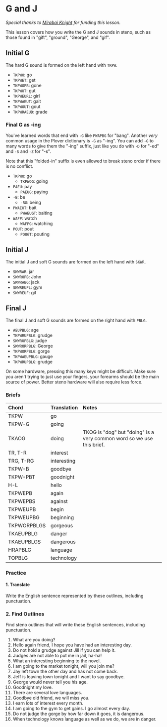 # G and J

_Special thanks to _[_Mirabai Knight_](http://stenoknight.com)_ for funding this lesson._

This lesson covers how you write the G and J sounds in steno, such as those found in "gift", "ground", "George", and "gif".

## Initial G

The hard G sound is formed on the left hand with `TKPW`.

* `TKPWO`: go
* `TKPWET`: get
* `TKPWOPB`: gone
* `TKPWUT`: gut
* `TKPWEURL`: girl
* `TKPWAEUT`: gait
* `TKPWOUT`: gout
* `TKPWRAEUD`: grade

### Final G as -ing

You've learned words that end with `-G` like `PWAPBG` for "bang". Another _very_ common usage in the Plover dictionary is `-G` as "-ing". You can add `-G` to many words to give them the "-ing" suffix, just like you do with `-D` for "-ed" and `-S` and `-Z` for "-s".

Note that this "folded-in" suffix is even allowed to break steno order if there is no conflict.

* `TKPWO`: go
  * `TKPWOG`: going
* `PAEU`: pay
  * `PAEUG`: paying
* `-B`: be
  * `-BG`: being
* `PWAEUT`: bait
  * `PWAEUGT`: baiting
* `WAFP`: watch
  * `WAFPG`: watching
* `POUT`: pout
  * `POUGT`: pouting

## Initial J

The initial J and soft G sounds are formed on the left hand with `SKWR`.

* `SKWRAR`: jar
* `SKWROPB`: John
* `SKWRABG`: jack
* `SKWREUPL`: gym
* `SKWREUF`: gif

## Final J

The final J and soft G sounds are formed on the right hand with `PBLG`.

* `AEUPBLG`: age
* `TKPWRUPBLG`: grudge
* `SKWRUPBLG`: judge
* `SKWRORPBLG`: George
* `TKPWORPBLG`: gorge
* `TKPWAEUPBLG`: gauge
* `TKPWRUPBLG`: grudge

On some hardware, pressing this many keys might be difficult. Make sure you aren't trying to just use your fingers, your forearms should be the main source of power. Better steno hardware will also require less force.

### Briefs

| Chord | Translation | Notes |
| :--- | :--- | :--- |
| TKPW | go |  |
| TKPW-G | going |  |
| TKAOG | doing | TKOG is "dog" but "doing" is a very common word so we use this brief. |
| TR, T-R | interest |  |
| TRG, T-RG | interesting |  |
| TKPW-B | goodbye |  |
| TKPW-PBT | goodnight |  |
| H-L | hello |  |
| TKPWEPB | again |  |
| TKPWEPBS | against |  |
| TKPWEUPB | begin |  |
| TKPWEUPBG | beginning |  |
| TKPWORPBLGS | gorgeous |  |
| TKAEUPBLG | danger |  |
| TKAEUPBLGS | dangerous |  |
| HRAPBLG | language |  |
| TOPBLG | technology |  |

### Practice

#### 1. Translate

Write the English sentence represented by these outlines, including punctuation.

### 2. Find Outlines

Find steno outlines that will write these English sentences, including punctuation.

1. What are you doing?
2. Hello again friend, I hope you have had an interesting day.
3. Do not hold a grudge against Jill if you can help it.
4. Judges are not able to put me in jail, ha-ha!
5. What an interesting beginning to the novel.
6. I am going to the market tonight, will you join me?
7. Jay left town the other day and has not come back.
8. Jeff is leaving town tonight and I want to say goodbye.
9. George would never tell you his age.
10. Goodnight my love.
11. There are several love languages.
12. Goodbye old friend, we will miss you.
13. I earn lots of interest every month.
14. I am going to the gym to get gains. I go almost every day.
15. Do not judge the gorge by how far down it goes, it is dangerous.
16. When technology knows language as well as we do, we are in danger.



